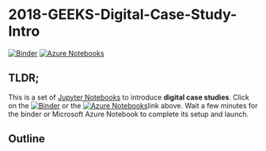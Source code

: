 # 2018-GEEKS-Digital-Case-Study-Intro

[![Binder](https://beta.mybinder.org/badge.svg)](https://beta.mybinder.org/v2/gh/PHI-Case-Studies/2018-GEEKS-Digital-Case-Study-Intro/master) [![Azure Notebooks](https://notebooks.azure.com/launch.png)](https://notebooks.azure.com/import/gh/PHI-Case-Studies/2018-GEEKS-Digital-Case-Study-Intro)

## TLDR;
This is a set of [Jupyter Notebooks](https://jupyter.org/) to introduce **digital case studies**. Click on the [![Binder](https://beta.mybinder.org/badge.svg)](https://beta.mybinder.org/v2/gh/PHI-Case-Studies/2018-GEEKS-Digital-Case-Study-Intro/master) or the [![Azure Notebooks](https://notebooks.azure.com/launch.png)](https://notebooks.azure.com/import/gh/PHI-Case-Studies/2018-GEEKS-Digital-Case-Study-Intro)link above. Wait a few minutes for the binder or Microsoft Azure Notebook to complete its setup and launch.

## Outline
